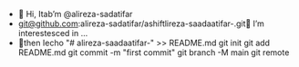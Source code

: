 - 👋 Hi, Itab’m @alireza-sadatifar
- git@github.com:alireza-sadatifar/ashiftlireza-saadaatifar-.git👀 I’m interestesced in ...
- 🌱then Iecho "# alireza-saadaatifar-" >> README.md 
git init 
git add README.md 
git commit -m "first commit" 
git branch -M main 
git remote 
